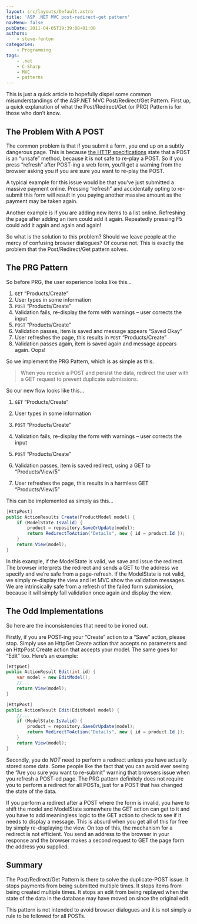 ```yaml
---
layout: src/layouts/Default.astro
title: 'ASP .NET MVC post-redirect-get pattern'
navMenu: false
pubDate: 2011-04-05T19:39:08+01:00
authors:
    - steve-fenton
categories:
    - Programming
tags:
    - .net
    - C-Sharp
    - MVC
    - patterns
---
```


This is just a quick article to hopefully dispel some common misunderstandings of the ASP.NET MVC Post/Redirect/Get Pattern. First up, a quick explanation of what the Post/Redirect/Get (or PRG) Pattern is for those who don’t know.

## The Problem With A POST

The common problem is that if you submit a form, you end up on a subtly dangerous page. This is because [the HTTP specifications](https://www.w3.org/Protocols/rfc2616/rfc2616-sec9.html) state that a POST is an “unsafe” method, because it is not safe to re-play a POST. So if you press “refresh” after POST-ing a web form, you’ll get a warning from the browser asking you if you are sure you want to re-play the POST.

A typical example for this issue would be that you’ve just submitted a massive payment online. Pressing “refresh” and accidentally opting to re-submit this form will result in you paying another massive amount as the payment may be taken again.

Another example is if you are adding new items to a list online. Refreshing the page after adding an item could add it again. Repeatedly pressing F5 could add it again and again and again!

So what is the solution to this problem? Should we leave people at the mercy of confusing browser dialogues? Of course not. This is exactly the problem that the Post/Redirect/Get pattern solves.

## The PRG Pattern

So before PRG, the user experience looks like this…

1. `GET` “Products/Create”
2. User types in some information
3. `POST` “Products/Create”
4. Validation fails, re-display the form with warnings – user corrects the input
5. `POST` “Products/Create”
6. Validation passes, item is saved and message appears “Saved Okay”
7. User refreshes the page, this results in `POST` “Products/Create”
8. Validation passes again, item is saved again and message appears again. Oops!

So we implement the PRG Pattern, which is as simple as this.

> When you receive a POST and persist the data, redirect the user with a GET request to prevent duplicate submissions.

So our new flow looks like this…

1. `GET` “Products/Create”
2. User types in some information
3. `POST` “Products/Create”
4. Validation fails, re-display the form with warnings – user corrects the input
5. `POST` “Products/Create”
6. Validation passes, item is saved redirect, using a GET to “Products/View/5”  
    
7. User refreshes the page, this results in a harmless GET “Products/View/5”

This can be implemented as simply as this…

```csharp
[HttpPost]
public ActionResults Create(ProductModel model) {
    if (ModelState.IsValid) {
        product = repository.SaveOrUpdate(model);
        return RedirectToAction("Details", new { id = product.Id });
    }
    return View(model);
}
```

In this example, if the ModelState is valid, we save and issue the redirect. The browser interprets the redirect and sends a GET to the address we specify and we’re safe from a page-refresh. If the ModelState is not valid, we simply re-display the view and let MVC show the validation messages. We are intrinsically safe from a refresh of the failed form submission, because it will simply fail validation once again and display the view.

## The Odd Implementations

So here are the inconsistencies that need to be ironed out.

Firstly, if you are POST-ing your “Create” action to a “Save” action, please stop. Simply use an HttpGet Create action that accepts no parameters and an HttpPost Create action that accepts your model. The same goes for “Edit” too. Here’s an example:

```csharp
[HttpGet]
public ActionResult Edit(int id) {
    var model = new EditModel();
    //...
    return View(model);
}

[HttpPost]
public ActionResult Edit(EditModel model) {
    //...
    if (ModelState.IsValid) {
        product = repository.SaveOrUpdate(model);
        return RedirectToAction("Details", new { id = product.Id });
    }
    return View(model);
}
```

Secondly, you do *NOT* need to perform a redirect unless you have actually stored some data. Some people like the fact that you can avoid ever seeing the “Are you sure you want to re-submit” warning that browsers issue when you refresh a POST-ed page. The PRG pattern definitely does not require you to perform a redirect for all POSTs, just for a POST that has changed the state of the data.

If you perform a redirect after a POST where the form is invalid, you have to shift the model and ModelState somewhere the GET action can get to it and you have to add meaningless logic to the GET action to check to see if it needs to display a message. This is absurd when you get all of this for free by simply re-displaying the view. On top of this, the mechanism for a redirect is not efficient. You send an address to the browser in your response and the browser makes a second request to GET the page form the address you supplied.

## Summary

The Post/Redirect/Get Pattern is there to solve the duplicate-POST issue. It stops payments from being submitted multiple times. It stops items from being created multiple times. It stops an edit from being replayed when the state of the data in the database may have moved on since the original edit.

This pattern is not intended to avoid browser dialogues and it is not simply a rule to be followed for all POSTs.